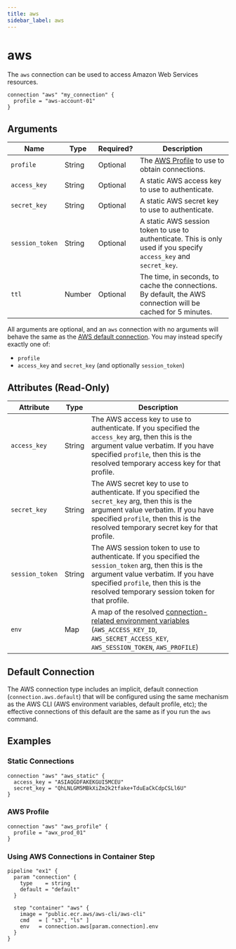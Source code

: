 ```yaml
---
title: aws
sidebar_label: aws
---
```


# aws

The `aws` connection can be used to access Amazon Web Services resources.

```hcl
connection "aws" "my_connection" {
  profile = "aws-account-01"
}
```

## Arguments

| Name            | Type   | Required? | Description                                                                                                                |
| --------------- | ------ | --------- | -------------------------------------------------------------------------------------------------------------------------- |
| `profile`       | String | Optional  | The [AWS Profile](https://docs.aws.amazon.com/cli/latest/userguide/cli-configure-files.html) to use to obtain connections. |
| `access_key`    | String | Optional  | A static AWS access key to use to authenticate.                                                                            |
| `secret_key`    | String | Optional  | A static AWS secret key to use to authenticate.                                                                            |
| `session_token` | String | Optional  | A static AWS session token to use to authenticate. This is only used if you specify `access_key` and `secret_key`.         |
| `ttl`           | Number | Optional  | The time, in seconds, to cache the connections. By default, the AWS connection will be cached for 5 minutes.               |

All arguments are optional, and an `aws` connection with no arguments will behave the same as the [AWS default connection](#default-connection). You may instead specify exactly one of:

- `profile`
- `access_key` and `secret_key` (and optionally `session_token`)

## Attributes (Read-Only)

| Attribute       | Type   | Description                                                                                                                                                                                                                                        |
| --------------- | ------ | -------------------------------------------------------------------------------------------------------------------------------------------------------------------------------------------------------------------------------------------------- |
| `access_key`    | String | The AWS access key to use to authenticate. If you specified the `access_key` arg, then this is the argument value verbatim. If you have specified `profile`, then this is the resolved temporary access key for that profile.                      |
| `secret_key`    | String | The AWS secret key to use to authenticate. If you specified the `secret_key` arg, then this is the argument value verbatim. If you have specified `profile`, then this is the resolved temporary secret key for that profile.                      |
| `session_token` | String | The AWS session token to use to authenticate. If you specified the `session_token` arg, then this is the argument value verbatim. If you have specified `profile`, then this is the resolved temporary session token for that profile.             |
| `env`           | Map    | A map of the resolved [connection-related environment variables](https://docs.aws.amazon.com/sdk-for-php/v3/developer-guide/guide_connections_environment.html) (`AWS_ACCESS_KEY_ID`, `AWS_SECRET_ACCESS_KEY`, `AWS_SESSION_TOKEN`, `AWS_PROFILE`) |

## Default Connection

The AWS connection type includes an implicit, default connection (`connection.aws.default`) that will be configured using the same mechanism as the AWS CLI (AWS environment variables, default profile, etc); the effective connections of this default are the same as if you run the `aws` command.

## Examples

### Static Connections

```hcl
connection "aws" "aws_static" {
  access_key = "ASIAQGDFAKEKGUI5MCEU"
  secret_key = "QhLNLGM5MBkXiZm2k2tfake+TduEaCkCdpCSLl6U"
}
```

### AWS Profile

```hcl
connection "aws" "aws_profile" {
  profile = "awx_prod_01"
}
```

### Using AWS Connections in Container Step

```hcl
pipeline "ex1" {
  param "connection" {
    type    = string
    default = "default"
  }

  step "container" "aws" {
    image = "public.ecr.aws/aws-cli/aws-cli"
    cmd   = [ "s3", "ls" ]
    env   = connection.aws[param.connection].env
  }
}
```

